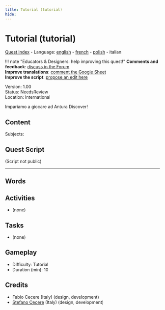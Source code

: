 ```yaml
---
title: Tutorial (tutorial)
hide:
---
```


# Tutorial (tutorial)
[Quest Index](./index.it.md) - Language: [english](./tutorial.md) - [french](./tutorial.fr.md) - [polish](./tutorial.pl.md) - italian

!!! note "Educators & Designers: help improving this quest!"
    **Comments and feedback**: [discuss in the Forum](https://antura.discourse.group/t/quest-tutorial/41)  
    **Improve translations**: [comment the Google Sheet](https://docs.google.com/spreadsheets/d/1FPFOy8CHor5ArSg57xMuPAG7WM27-ecDOiU-OmtHgjw/edit?gid=631129787#gid=631129787)  
    **Improve the script**: [propose an edit here](https://github.com/vgwb/Antura/blob/main/Assets/_discover/_quests/_TUTORIAL/Tutorial%20-%20Yarn%20Script.yarn)  

Version: 1.00  
Status: NeedsReview  
Location: International

Impariamo a giocare ad Antura Discover!

## Content
Subjects: 


## Quest Script

(Script not public)

---

## Words
## Activities
- (none)

## Tasks
- (none)
## Gameplay
- Difficulty: Tutorial
- Duration (min): 10
## Credits
- Fabio Cecere (Italy) (design, development)
- [Stefano Cecere](https://stefanocecere.com) (Italy) (design, development)
